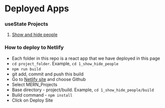# Deployed Apps

### useState Projects

1. <a href="https://show-hide-people.netlify.app/" target="_blank">Show and hide people</a>

### How to deploy to Netlify

- Each folder in this repo is a react app that we have deployed in this page
- `cd project_folder`. Example, `cd 1_show_hide_people`
- `npm run build`
- git add, commit and push this build
- Go to [Netlify site](https://app.netlify.com/start) and choose Github
- Select MERN_Projects
- Base directory - project/build. Example, `cd 1_show_hide_people/build`
- Build command - `npm install`
- Click on Deploy Site

